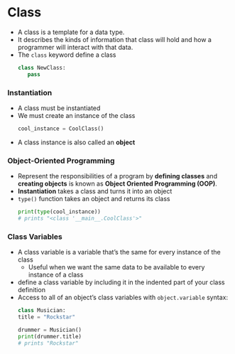 # Class

* A class is a template for a data type.     
* It describes the kinds of information that class will hold and how a programmer will interact with that data.     
* The `class` keyword define a class     
   ```python
   class NewClass:
      pass
   ```
   
### Instantiation
* A class must be instantiated
* We must create an instance of the class
   ```python
   cool_instance = CoolClass()
   ```
* A class instance is also called an **object**

### Object-Oriented Programming
* Represent the responsibilities of a program by **defining classes** and **creating objects** is known as **Object Oriented Programming (OOP)**.
* **Instantiation** takes a class and turns it into an object
* `type()` function takes an object and returns its class
   ```python
   print(type(cool_instance))
   # prints "<class '__main__.CoolClass'>"
   ```
   
 ### Class Variables
* A class variable is a variable that’s the same for every instance of the class
    * Useful when we want the same data to be available to every instance of a class
* define a class variable by including it in the indented part of your class definition
* Access to all of an object’s class variables with `object.variable` syntax:
   ```python
   class Musician:
  title = "Rockstar"
 
  drummer = Musician()
  print(drummer.title)
  # prints "Rockstar"
   ```
